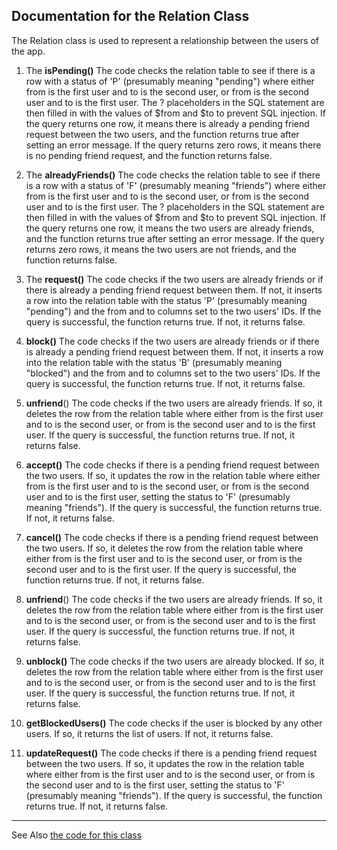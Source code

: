 ## Documentation for the Relation Class

The Relation class is used to represent a relationship between the users of the 
app.

1. The **isPending()**
   The code checks the relation table to see if there is a row with a status of
   'P' (presumably meaning "pending") where either from is the first user and to 
    is the second user, or from is the second user and to is the first user. The ? 
    placeholders in the SQL statement are then filled in with the values of $from and $to to prevent SQL injection. 
    If the query returns one row, it means there is already a pending friend request 
    between the two users, and the function returns true after setting an error message. 
    If the query returns zero rows, it means there is no pending friend request, and the 
    function returns false.

2. The **alreadyFriends()**
   The code checks the relation table to see if there is a row with a status of 'F' 
   (presumably meaning "friends") where either from is the first user and to is the 
   second user, or from is the second user and to is the first user. The ? placeholders 
   in the SQL statement are then filled in with the values of $from and $to to prevent 
   SQL injection. If the query returns one row, it means the two users are already 
   friends, and the function returns true after setting an error message. If the query 
   returns zero rows, it means the two users are not friends, and the function returns 
   false.

3. The **request()**
   The code checks if the two users are already friends or if there is already a 
   pending friend request between them. If not, it inserts a row into the relation 
   table with the status 'P' (presumably meaning "pending") and the from and to 
   columns set to the two users' IDs. If the query is successful, the function returns 
   true. If not, it returns false.
4. **block()**
   The code checks if the two users are already friends or if there is already a 
   pending friend request between them. If not, it inserts a row into the relation 
   table with the status 'B' (presumably meaning "blocked") and the from and to 
   columns set to the two users' IDs. If the query is successful, the function returns 
   true. If not, it returns false.
5. **unfriend**()
   The code checks if the two users are already friends. If so, it deletes the row 
   from the relation table where either from is the first user and to is the second 
   user, or from is the second user and to is the first user. If the query is 
   successful, the function returns true. If not, it returns false.
6. **accept()**
   The code checks if there is a pending friend request between the two users. If 
   so, it updates the row in the relation table where either from is the first user 
   and to is the second user, or from is the second user and to is the first user, 
   setting the status to 'F' (presumably meaning "friends"). If the query is 
   successful, the function returns true. If not, it returns false.
7. **cancel()**
   The code checks if there is a pending friend request between the two users. If 
   so, it deletes the row from the relation table where either from is the first 
   user and to is the second user, or from is the second user and to is the first 
   user. If the query is successful, the function returns true. If not, it returns 
   false.
8. **unfriend**()
   The code checks if the two users are already friends. If so, it deletes the row 
   from the relation table where either from is the first user and to is the second 
   user, or from is the second user and to is the first user. If the query is 
   successful, the function returns true. If not, it returns false.
9. **unblock()**
   The code checks if the two users are already blocked. If so, it deletes the row 
   from the relation table where either from is the first user and to is the second 
   user, or from is the second user and to is the first user. If the query is 
   successful, the function returns true. If not, it returns false.
10. **getBlockedUsers()**
    The code checks if the user is blocked by any other users. If so, it returns 
    the list of users. If not, it returns false.
11. **updateRequest()**
    The code checks if there is a pending friend request between the two users. If 
    so, it updates the row in the relation table where either from is the first user 
    and to is the second user, or from is the second user and to is the first user, 
    setting the status to 'F' (presumably meaning "friends"). If the query is 
    successful, the function returns true. If not, it returns false.

    


<hr>

See Also [the code for this class](./relation-code.md)
